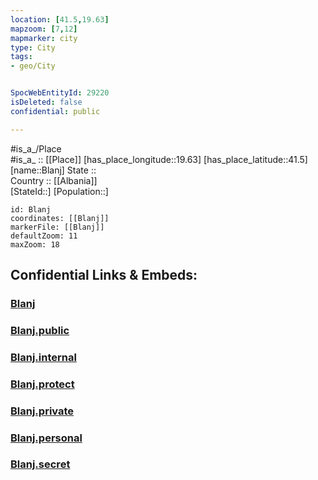 ```yaml
---
location: [41.5,19.63] 
mapzoom: [7,12] 
mapmarker: city 
type: City
tags:
- geo/City


SpocWebEntityId: 29220
isDeleted: false
confidential: public

---
```

#is_a_/Place  
#is_a_ :: [[Place]] 
[has_place_longitude::19.63] 
[has_place_latitude::41.5] 
[name::Blanj] 
State ::  
Country :: [[Albania]]  
[StateId::] 
[Population::] 



```leaflet
id: Blanj
coordinates: [[Blanj]] 
markerFile: [[Blanj]] 
defaultZoom: 11 
maxZoom: 18
```


## Confidential Links & Embeds: 

### [Blanj](/_Standards/Earth/Continent/Europe/Europe~South/Albania/Counties~Albania/Durrës/City/Blanj.md) 

### [Blanj.public](/_public/Earth/Continent/Europe/Europe~South/Albania/Counties~Albania/Durrës/City/Blanj.public.md) 

### [Blanj.internal](/_internal/Earth/Continent/Europe/Europe~South/Albania/Counties~Albania/Durrës/City/Blanj.internal.md) 

### [Blanj.protect](/_protect/Earth/Continent/Europe/Europe~South/Albania/Counties~Albania/Durrës/City/Blanj.protect.md) 

### [Blanj.private](/_private/Earth/Continent/Europe/Europe~South/Albania/Counties~Albania/Durrës/City/Blanj.private.md) 

### [Blanj.personal](/_personal/Earth/Continent/Europe/Europe~South/Albania/Counties~Albania/Durrës/City/Blanj.personal.md) 

### [Blanj.secret](/_secret/Earth/Continent/Europe/Europe~South/Albania/Counties~Albania/Durrës/City/Blanj.secret.md)

